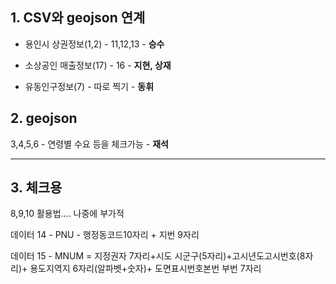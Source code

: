 ## 1. CSV와 geojson 연계

- 용인시 상권정보(1,2) - 11,12,13 - **승수**
- 소상공인 매출정보(17) - 16 - **지현, 상재**

  




- 유동인구정보(7) - 따로 찍기  - **동휘**







## 2. geojson

3,4,5,6 - 연령별 수요 등을 체크가능 - **재석**







--------------------------------------



## 3. 체크용



8,9,10 활용법.... 나중에 부가적

데이터 14 -  PNU - 행정동코드10자리 + 지번 9자리

데이터 15 - MNUM = 지정권자 7자리+시도 시군구(5자리)+고시년도고시번호(8자리)+ 용도지역지 6자리(알파벳+숫자)+ 도면표시번호본번 부번 7자리



